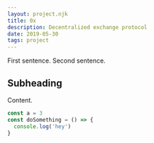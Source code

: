 ```yaml
---
layout: project.njk
title: 0x
description: Decentralized exchange protocol
date: 2019-05-30
tags: project
---
```


First sentence. Second sentence.

## Subheading

Content.

```js
const a = 3
const doSomething = () => {
  console.log('hey')
}
```
